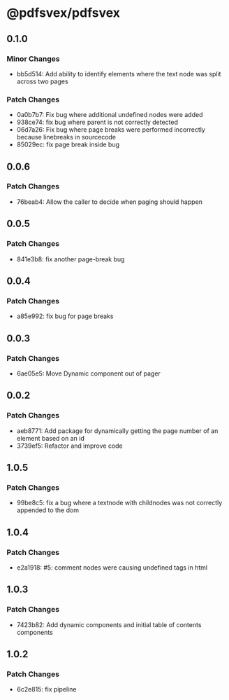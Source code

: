 # @pdfsvex/pdfsvex

## 0.1.0

### Minor Changes

- bb5d514: Add ability to identify elements where the text node was split across two pages

### Patch Changes

- 0a0b7b7: Fix bug where additional undefined nodes were added
- 938ce74: fix bug where parent is not correctly detected
- 06d7a26: Fix bug where page breaks were performed incorrectly because linebreaks in sourcecode
- 85029ec: fix page break inside bug

## 0.0.6

### Patch Changes

- 76beab4: Allow the caller to decide when paging should happen

## 0.0.5

### Patch Changes

- 841e3b8: fix another page-break bug

## 0.0.4

### Patch Changes

- a85e992: fix bug for page breaks

## 0.0.3

### Patch Changes

- 6ae05e5: Move Dynamic component out of pager

## 0.0.2

### Patch Changes

- aeb8771: Add package for dynamically getting the page number of an element based on an id
- 3739ef5: Refactor and improve code

## 1.0.5

### Patch Changes

- 99be8c5: fix a bug where a textnode with childnodes was not correctly appended to the dom

## 1.0.4

### Patch Changes

- e2a1918: #5: comment nodes were causing undefined tags in html

## 1.0.3

### Patch Changes

- 7423b82: Add dynamic components and initial table of contents components

## 1.0.2

### Patch Changes

- 6c2e815: fix pipeline
